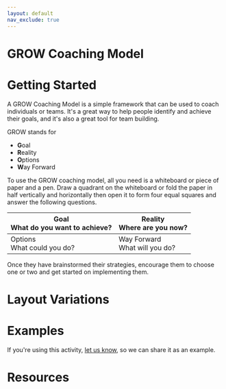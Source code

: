 ```yaml
---
layout: default
nav_exclude: true
---
```


# GROW Coaching Model

# Getting Started

A GROW Coaching Model is a simple framework that can be used to coach individuals or teams. It's a great way to help people identify and achieve their goals, and it's also a great tool for team building. 

GROW stands for
- **G**oal
- **R**eality
- **O**ptions
- **W**ay Forward

To use the GROW coaching model, all you need is a whiteboard or piece of paper and a pen. Draw a quadrant on the whiteboard or fold the paper in half vertically and horizontally then open it to form four equal squares and answer the following questions. 

| Goal<br>What do you want to achieve? | Reality<br/>Where are you now? | 
| --- | --- |
| Options<br/>What could you do? | Way Forward<br/>What will you do? |


Once they have brainstormed their strategies, encourage them to choose one or two and get started on implementing them.

# Layout Variations

# Examples
If you're using this activity, [let us know](https://github.com/Standards-and-Practices/structured-rapid-development/issues/new?assignees=&labels=documentation&template=example-submission.md&title=Example+of+%5Byour+pattern+here%5D), so we can share it as an example.
# Resources